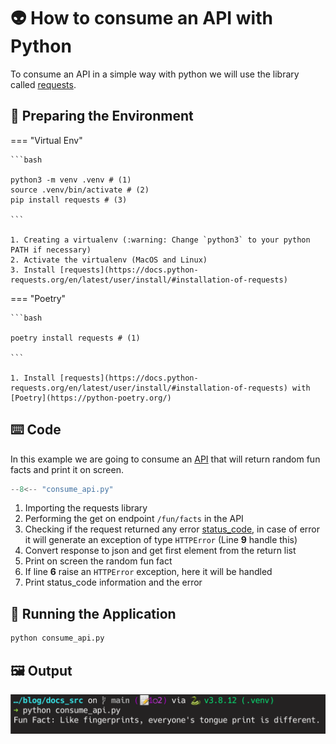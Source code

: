 # 👽️ How to consume an API with Python

To consume an API in a simple way with python we will use the library called [requests](https://docs.python-requests.org/en/latest/).

## 🔧 Preparing the Environment


=== "Virtual Env"

    ```bash

    python3 -m venv .venv # (1)
    source .venv/bin/activate # (2)
    pip install requests # (3)

    ```

    1. Creating a virtualenv (:warning: Change `python3` to your python PATH if necessary)
    2. Activate the virtualenv (MacOS and Linux)
    3. Install [requests](https://docs.python-requests.org/en/latest/user/install/#installation-of-requests)

=== "Poetry"

    ```bash

    poetry install requests # (1)

    ```

    1. Install [requests](https://docs.python-requests.org/en/latest/user/install/#installation-of-requests) with [Poetry](https://python-poetry.org/)


## ⌨️ Code

  In this example we are going to consume an [API](https://api.aakhilv.me) that will return random fun facts and print it on screen. 


```python linenums="1" title="consume_api.py"
--8<-- "consume_api.py"
```

1. Importing the requests library
2. Performing the get on endpoint `/fun/facts` in the API
3. Checking if the request returned any error [status_code](https://developer.mozilla.org/en-US/docs/Web/HTTP/Status), in case of error it will generate an exception of type `HTTPError` (Line **9** handle this)
4. Convert response to json and get first element from the return list
5. Print on screen the random fun fact
6. If line **6** raise an `HTTPError` exception, here it will be handled
7. Print status_code information and the error


## 🚀 Running the Application

  ```bash
  python consume_api.py
  ```

## 🖼️ Output
![text](../imgs/consume_api.png)
